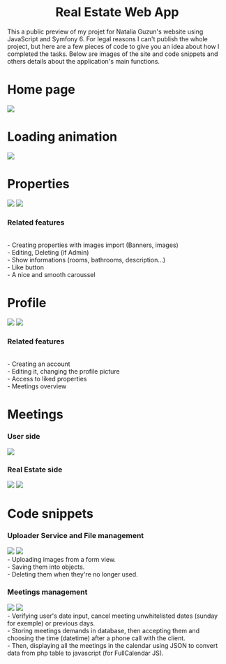 <div align='center'><h1>Real Estate Web App</h1>
</div>

This a public preview of my projet for Natalia Guzun's website using JavaScript and Symfony 6.
For legal reasons I can't publish the whole project, but here are a few pieces of code to give you an idea about how I completed the tasks.
Below are images of the site and code snippets and others details about the application's main functions.

<div align='left'><h1>Home page</h1>
</div>
<img src="https://github.com/CN-Works/Real-Estate-Website/assets/92865037/c20dacf2-e2bb-4a38-a35a-2789e4445f4e"/>

<div align='left'><h1>Loading animation</h1>
</div>
<img src="https://github.com/CN-Works/Real-Estate-WebApp/assets/92865037/97d5ccb5-fd2a-4374-9177-c434790586c9"/>

<div align='left'><h1>Properties</h1>
</div>

<img src="https://github.com/CN-Works/Real-Estate-Website/assets/92865037/c7e2c5da-c379-46bf-9675-e1d2b1050fb3"/>

<img src="https://github.com/CN-Works/Real-Estate-Website/assets/92865037/c8dd10e8-ea06-476d-8ec3-80b7d08b4293"/>


<h3>Related features</h3>
<br/>
- Creating properties with images import (Banners, images)
<br/>
- Editing, Deleting (if Admin)
<br/>
- Show informations (rooms, bathrooms, description...)
<br/>
- Like button
<br/>
- A nice and smooth caroussel

<div align='left'><h1>Profile</h1>
</div>

<img src="https://github.com/CN-Works/Real-Estate-Website/assets/92865037/43a8c70a-a49e-4d96-b267-229fa05b80fe"/>

<img src="https://github.com/CN-Works/Real-Estate-WebApp/assets/92865037/85679177-6fc1-46e1-ad81-a4293a8a6597"/>


<h3>Related features</h3>
<br/>
- Creating an account
<br/>
- Editing it, changing the profile picture
<br/>
- Access to liked properties
<br/>
- Meetings overview

<div align='left'><h1>Meetings</h1>
</div>

<h3>User side</h3>
<img src="https://github.com/CN-Works/Real-Estate-Website/assets/92865037/5c0ecba3-c26f-4705-bc0c-484bb620220d"/>
<h3>Real Estate side</h3>
<img src="https://github.com/CN-Works/Real-Estate-Website/assets/92865037/301b98bd-997c-4a87-8682-ed11375b032f"/>
<img src="https://github.com/CN-Works/Real-Estate-Website/assets/92865037/37cf683f-87b6-48d9-8070-8e9aae7088df"/>

<div align='left'><h1>Code snippets</h1>

<h3>Uploader Service and File management</h3>
<img src="https://github.com/CN-Works/Real-Estate-WebApp/assets/92865037/0145022d-507b-48fc-846d-efca13f8969f"/>
<img src="https://github.com/CN-Works/Real-Estate-WebApp/assets/92865037/00490b93-902d-4239-af20-ee5f280b517d"/>

<br/>
- Uploading images from a form view.
<br/>
- Saving them into objects.
<br/>
- Deleting them when they're no longer used.
<br/>

<h3>Meetings management</h3>

<img src="https://github.com/CN-Works/Real-Estate-WebApp/assets/92865037/a3f12128-035a-476d-b663-1fbe5e9e8206"/>

<img src="https://github.com/CN-Works/Real-Estate-WebApp/assets/92865037/f8920d3a-22f5-428f-b33d-dc58ab9e4b83"/>

<br/>
- Verifying user's date input, cancel meeting unwhitelisted dates (sunday for exemple) or previous days.
<br/>
- Storing meetings demands in database, then accepting them and choosing the time (datetime) after a phone call with the client.
<br/>
- Then, displaying all the meetings in the calendar using JSON to convert data from php table to javascript (for FullCalendar JS).
<br/>

